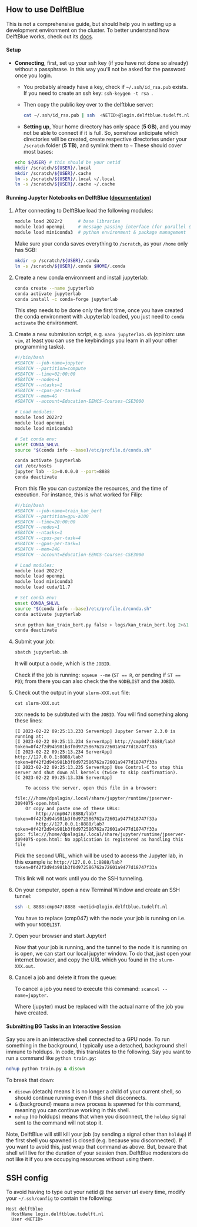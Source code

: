 ## How to use DelftBlue

This is not a comprehensive guide, but should help you in setting up a development environment on the cluster. To better understand how DelftBlue works, check out its [docs](https://doc.dhpc.tudelft.nl/delftblue/).

#### Setup

- **Connecting**, first, set up your ssh key (if you have not done so already) without a passphrase. In this way you'll not be asked for the password once you login.
    - You probably already have a key, check if `~/.ssh/id_rsa.pub` exists. If you need to create an ssh key: `ssh-keygen -t rsa `. 

    - Then copy the public key over to the delftblue server:
        ``` bash
        cat ~/.ssh/id_rsa.pub | ssh  <NETID>@login.delftblue.tudelft.nl 'cat >> .ssh/authorized_keys'
        ```
    
    - **Setting up**, Your home directory has only space (**5 GB**), and you may not be able to connect if it is full. So, somehow anticipate which directories will be created, create respective directories under your `/scratch` folder (**5 TB**), and symlink them to `~` These should cover most bases:
    ``` bash
    echo ${USER} # this should be your netid
    mkdir /scratch/${USER}/.local
    mkdir /scratch/${USER}/.cache
    ln -s /scratch/${USER}/.local ~/.local
    ln -s /scratch/${USER}/.cache ~/.cache
    ```

#### Running Jupyter Notebooks on DelftBlue ([documentation](https://doc.dhpc.tudelft.nl/delftblue/howtos/jupyter/))
1. After connecting to DelftBlue load the following modules:
    ``` bash
    module load 2022r2      # base libraries 
    module load openmpi     # message passing interface (for parallel computing)
    module load miniconda3  # python environment & package management
    ```
    Make sure your conda saves everything to `/scratch`, as your `/home` only has 5GB:
    ``` bash
    mkdir -p /scratch/${USER}/.conda
    ln -s /scratch/${USER}/.conda $HOME/.conda
    ```

2. Create a new conda environment and install jupyterlab:
    ``` bash
    conda create --name jupyterlab
    conda activate jupyterlab
    conda install -c conda-forge jupyterlab
    ```
    This step needs to be done only the first time, once you have created the conda environment with Jupyterlab loaded, you just need to `conda activate` the environment.

3. Create a new submission script, e.g. `nano jupyterlab.sh` (opinion: use `vim`, at least you can use the keybindings you learn in all your other programming tasks). 

    ``` bash
    #!/bin/bash
    #SBATCH --job-name=jupyter
    #SBATCH --partition=compute
    #SBATCH --time=02:00:00
    #SBATCH --nodes=1
    #SBATCH --ntasks=1
    #SBATCH --cpus-per-task=4
    #SBATCH --mem=4G
    #SBATCH --account=Education-EEMCS-Courses-CSE3000

    # Load modules:
    module load 2022r2
    module load openmpi
    module load miniconda3

    # Set conda env:
    unset CONDA_SHLVL
    source "$(conda info --base)/etc/profile.d/conda.sh"

    conda activate jupyterlab
    cat /etc/hosts
    jupyter lab --ip=0.0.0.0 --port=8888
    conda deactivate
    ```
    From this file you can customize the resources, and the time of execution.
    For instance, this is what worked for Filip:

    ```bash
    #!/bin/bash
    #SBATCH --job-name=train_kan_bert
    #SBATCH --partition=gpu-a100
    #SBATCH --time=20:00:00
    #SBATCH --nodes=1
    #SBATCH --ntasks=1
    #SBATCH --cpus-per-task=4
    #SBATCH --gpus-per-task=1
    #SBATCH --mem=24G
    #SBATCH --account=Education-EEMCS-Courses-CSE3000

    # Load modules:
    module load 2022r2 
    module load openmpi 
    module load miniconda3
    module load cuda/11.7

    # Set conda env:
    unset CONDA_SHLVL
    source "$(conda info --base)/etc/profile.d/conda.sh"
    conda activate jupyterlab

    srun python kan_train_bert.py false > logs/kan_train_bert.log 2>&1
    conda deactivate
    ```

4. Submit your job:
    ``` bash
    sbatch jupyterlab.sh
    ```
    It will output a code, which is the `JOBID`.

    Check if the job is running: `squeue --me` (`ST == R`, or pending if `ST == PD`); from there you can also check the the `NODELIST` and the `JOBID`.

5. Check out the output in your `slurm-XXX.out` file:

    `cat slurm-XXX.out`

    `XXX` needs to be subtituted with the `JOBID`. You will find something along these lines:
    ```
    [I 2023-02-22 09:25:13.233 ServerApp] Jupyter Server 2.3.0 is running at:
    [I 2023-02-22 09:25:13.234 ServerApp] http://cmp047:8888/lab?token=0f42f2d94b981b3f0d972586762a72601a9477d18747f33a
    [I 2023-02-22 09:25:13.234 ServerApp]     http://127.0.0.1:8888/lab?token=0f42f2d94b981b3f0d972586762a72601a9477d18747f33a
    [I 2023-02-22 09:25:13.235 ServerApp] Use Control-C to stop this server and shut down all kernels (twice to skip confirmation).
    [C 2023-02-22 09:25:13.336 ServerApp]

        To access the server, open this file in a browser:
            file:///home/dpalagin/.local/share/jupyter/runtime/jpserver-3094075-open.html
        Or copy and paste one of these URLs:
            http://cmp047:8888/lab?token=0f42f2d94b981b3f0d972586762a72601a9477d18747f33a
            http://127.0.0.1:8888/lab?token=0f42f2d94b981b3f0d972586762a72601a9477d18747f33a
    gio: file:///home/dpalagin/.local/share/jupyter/runtime/jpserver-3094075-open.html: No application is registered as handling this file
    ```
    Pick the second URL, which will be used to access the Jupyter lab, in this example is:
    `http://127.0.0.1:8888/lab?token=0f42f2d94b981b3f0d972586762a72601a9477d18747f33a`

    This link will not work until you do the SSH tunneling.

6. On your computer, open a new Terminal Window and create an SSH tunnel:
    ``` bash
    ssh -L 8888:cmp047:8888 <netid>@login.delftblue.tudelft.nl
    ```

    You have to replace (cmp047) with the node your job is running on i.e. with your `NODELIST`. 


7.  Open your browser and start Jupyter!

    Now that your job is running, and the tunnel to the node it is running on is open, we can start our local jupyter window. To do that, just open your internet browser, and copy the URL which you found in the `slurm-XXX.out`. 

8. Cancel a job and delete it from the queue:

    To cancel a job you need to execute this command: `scancel --name=jupyter`.
    
    Where (jupyter) must be replaced with the actual name of the job you have created.

#### Submitting BG Tasks in an Interactive Session
Say you are in an interactive shell connected to a GPU node. To run something in the background, I typically use a detached, background shell immune to holdups. In code, this translates to the following. Say you want to run a command like `python train.py`:

```sh 
nohup python train.py & disown 
```

To break that down: 

- `disown` (detach) means it is no longer a child of your current shell, so should continue running even if this shell disconnects. 
- `&` (background) means a new process is spawned for this command, meaning you can continue working in this shell. 
- `nohup` (no holdups) means that when you disconnect, the `holdup` signal sent to the command will not stop it. 

Note, DelftBlue will still kill your job (by sending a signal other than `holdup`) if the first shell you spawned is closed (e.g. because you disconnected). If you want to avoid this, just wrap that command as above. But, beware that shell will live for the duration of your session then. DelftBlue moderators do not like it if you are occupying resources without using them. 

## SSH config
To avoid having to type out your netid @ the server url every time, modify your `~/.ssh/config` to contain the following: 

```
Host delftblue
  HostName login.delftblue.tudelft.nl
  User <NETID>
```
